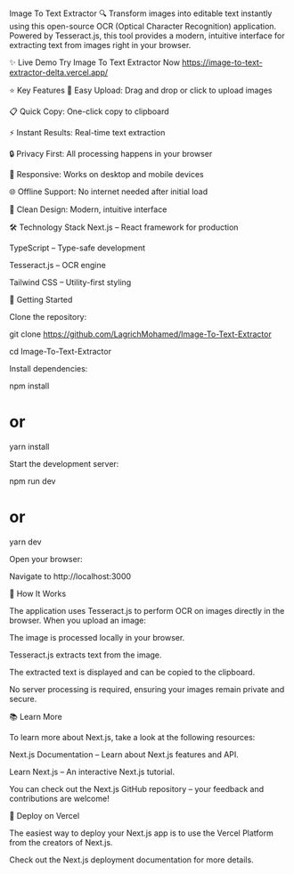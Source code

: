 Image To Text Extractor 🔍
Transform images into editable text instantly using this open-source OCR (Optical Character Recognition) application. Powered by Tesseract.js, this tool provides a modern, intuitive interface for extracting text from images right in your browser.

✨ Live Demo
Try Image To Text Extractor Now https://image-to-text-extractor-delta.vercel.app/

⭐ Key Features
📎 Easy Upload: Drag and drop or click to upload images

📋 Quick Copy: One-click copy to clipboard

⚡ Instant Results: Real-time text extraction

🔒 Privacy First: All processing happens in your browser

📱 Responsive: Works on desktop and mobile devices

🌐 Offline Support: No internet needed after initial load

🎨 Clean Design: Modern, intuitive interface

🛠️ Technology Stack
Next.js – React framework for production

TypeScript – Type-safe development

Tesseract.js – OCR engine

Tailwind CSS – Utility-first styling

🚀 Getting Started

Clone the repository:

git clone https://github.com/LagrichMohamed/Image-To-Text-Extractor

cd Image-To-Text-Extractor

Install dependencies:

npm install
# or
yarn install

Start the development server:

npm run dev
# or
yarn dev

Open your browser:

Navigate to http://localhost:3000

🧠 How It Works

The application uses Tesseract.js to perform OCR on images directly in the browser. When you upload an image:

The image is processed locally in your browser.

Tesseract.js extracts text from the image.

The extracted text is displayed and can be copied to the clipboard.

No server processing is required, ensuring your images remain private and secure.

📚 Learn More

To learn more about Next.js, take a look at the following resources:

Next.js Documentation – Learn about Next.js features and API.

Learn Next.js – An interactive Next.js tutorial.

You can check out the Next.js GitHub repository – your feedback and contributions are welcome!

🚀 Deploy on Vercel

The easiest way to deploy your Next.js app is to use the Vercel Platform from the creators of Next.js.

Check out the Next.js deployment documentation for more details.
